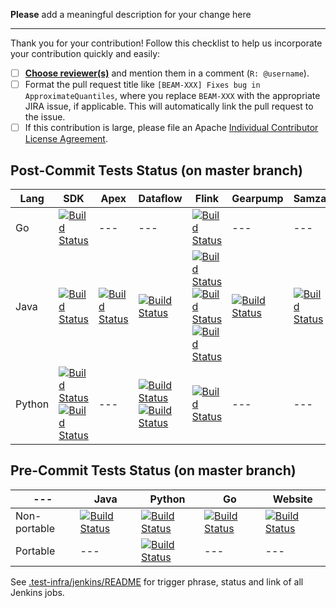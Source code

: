 **Please** add a meaningful description for your change here

------------------------

Thank you for your contribution! Follow this checklist to help us incorporate your contribution quickly and easily:

 - [ ] [**Choose reviewer(s)**](https://beam.apache.org/contribute/#make-your-change) and mention them in a comment (`R: @username`).
 - [ ] Format the pull request title like `[BEAM-XXX] Fixes bug in ApproximateQuantiles`, where you replace `BEAM-XXX` with the appropriate JIRA issue, if applicable. This will automatically link the pull request to the issue.
 - [ ] If this contribution is large, please file an Apache [Individual Contributor License Agreement](https://www.apache.org/licenses/icla.pdf).

Post-Commit Tests Status (on master branch)
------------------------------------------------------------------------------------------------

Lang | SDK | Apex | Dataflow | Flink | Gearpump | Samza | Spark
--- | --- | --- | --- | --- | --- | --- | ---
Go | [![Build Status](https://builds.apache.org/job/beam_PostCommit_Go/lastCompletedBuild/badge/icon)](https://builds.apache.org/job/beam_PostCommit_Go/lastCompletedBuild/) | --- | --- | [![Build Status](https://builds.apache.org/job/beam_PostCommit_Go_VR_Flink/lastCompletedBuild/badge/icon)](https://builds.apache.org/job/beam_PostCommit_Go_VR_Flink/lastCompletedBuild/) | --- | --- | ---
Java | [![Build Status](https://builds.apache.org/job/beam_PostCommit_Java/lastCompletedBuild/badge/icon)](https://builds.apache.org/job/beam_PostCommit_Java/lastCompletedBuild/) | [![Build Status](https://builds.apache.org/job/beam_PostCommit_Java_ValidatesRunner_Apex/lastCompletedBuild/badge/icon)](https://builds.apache.org/job/beam_PostCommit_Java_ValidatesRunner_Apex/lastCompletedBuild/) | [![Build Status](https://builds.apache.org/job/beam_PostCommit_Java_ValidatesRunner_Dataflow/lastCompletedBuild/badge/icon)](https://builds.apache.org/job/beam_PostCommit_Java_ValidatesRunner_Dataflow/lastCompletedBuild/) | [![Build Status](https://builds.apache.org/job/beam_PostCommit_Java_ValidatesRunner_Flink/lastCompletedBuild/badge/icon)](https://builds.apache.org/job/beam_PostCommit_Java_ValidatesRunner_Flink/lastCompletedBuild/)<br>[![Build Status](https://builds.apache.org/job/beam_PostCommit_Java_PVR_Flink_Batch/lastCompletedBuild/badge/icon)](https://builds.apache.org/job/beam_PostCommit_Java_PVR_Flink_Batch/lastCompletedBuild/)<br>[![Build Status](https://builds.apache.org/job/beam_PostCommit_Java_PVR_Flink_Streaming/lastCompletedBuild/badge/icon)](https://builds.apache.org/job/beam_PostCommit_Java_PVR_Flink_Streaming/lastCompletedBuild/) | [![Build Status](https://builds.apache.org/job/beam_PostCommit_Java_ValidatesRunner_Gearpump/lastCompletedBuild/badge/icon)](https://builds.apache.org/job/beam_PostCommit_Java_ValidatesRunner_Gearpump/lastCompletedBuild/) | [![Build Status](https://builds.apache.org/job/beam_PostCommit_Java_ValidatesRunner_Samza/lastCompletedBuild/badge/icon)](https://builds.apache.org/job/beam_PostCommit_Java_ValidatesRunner_Samza/lastCompletedBuild/) | [![Build Status](https://builds.apache.org/job/beam_PostCommit_Java_ValidatesRunner_Spark/lastCompletedBuild/badge/icon)](https://builds.apache.org/job/beam_PostCommit_Java_ValidatesRunner_Spark/lastCompletedBuild/)<br>[![Build Status](https://builds.apache.org/job/beam_PostCommit_Java_PVR_Spark_Batch/lastCompletedBuild/badge/icon)](https://builds.apache.org/job/beam_PostCommit_Java_PVR_Spark_Batch/lastCompletedBuild/)
Python | [![Build Status](https://builds.apache.org/job/beam_PostCommit_Python_Verify/lastCompletedBuild/badge/icon)](https://builds.apache.org/job/beam_PostCommit_Python_Verify/lastCompletedBuild/)<br>[![Build Status](https://builds.apache.org/job/beam_PostCommit_Python3_Verify/lastCompletedBuild/badge/icon)](https://builds.apache.org/job/beam_PostCommit_Python3_Verify/lastCompletedBuild/) | --- | [![Build Status](https://builds.apache.org/job/beam_PostCommit_Py_VR_Dataflow/lastCompletedBuild/badge/icon)](https://builds.apache.org/job/beam_PostCommit_Py_VR_Dataflow/lastCompletedBuild/) <br> [![Build Status](https://builds.apache.org/job/beam_PostCommit_Py_ValCont/lastCompletedBuild/badge/icon)](https://builds.apache.org/job/beam_PostCommit_Py_ValCont/lastCompletedBuild/) | [![Build Status](https://builds.apache.org/job/beam_PreCommit_Python_PVR_Flink_Cron/lastCompletedBuild/badge/icon)](https://builds.apache.org/job/beam_PreCommit_Python_PVR_Flink_Cron/lastCompletedBuild/) | --- | --- | [![Build Status](https://builds.apache.org/job/beam_PostCommit_Python_VR_Spark/lastCompletedBuild/badge/icon)](https://builds.apache.org/job/beam_PostCommit_Python_VR_Spark/lastCompletedBuild/)

Pre-Commit Tests Status (on master branch)
------------------------------------------------------------------------------------------------

--- |Java | Python | Go | Website
--- | --- | --- | --- | ---
Non-portable | [![Build Status](https://builds.apache.org/job/beam_PreCommit_Java_Cron/lastCompletedBuild/badge/icon)](https://builds.apache.org/job/beam_PreCommit_Java_Cron/lastCompletedBuild/) | [![Build Status](https://builds.apache.org/job/beam_PreCommit_Python_Cron/lastCompletedBuild/badge/icon)](https://builds.apache.org/job/beam_PreCommit_Python_Cron/lastCompletedBuild/) | [![Build Status](https://builds.apache.org/job/beam_PreCommit_Go_Cron/lastCompletedBuild/badge/icon)](https://builds.apache.org/job/beam_PreCommit_Go_Cron/lastCompletedBuild/) | [![Build Status](https://builds.apache.org/job/beam_PreCommit_Website_Cron/lastCompletedBuild/badge/icon)](https://builds.apache.org/job/beam_PreCommit_Website_Cron/lastCompletedBuild/) 
Portable | --- | [![Build Status](https://builds.apache.org/job/beam_PreCommit_Portable_Python_Cron/lastCompletedBuild/badge/icon)](https://builds.apache.org/job/beam_PreCommit_Portable_Python_Cron/lastCompletedBuild/) | --- | ---

See [.test-infra/jenkins/README](https://github.com/apache/beam/blob/master/.test-infra/jenkins/README.md) for trigger phrase, status and link of all Jenkins jobs.
